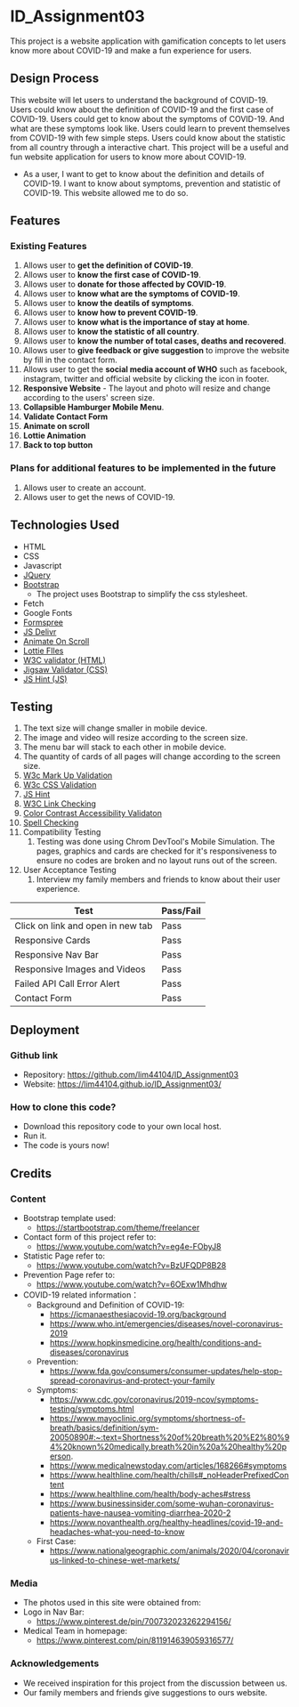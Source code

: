 # ID_Assignment03
This project is a website application with gamification concepts to let users know more about COVID-19 and make a fun experience for users.

## Design Process

This website will let users to understand the background of COVID-19. Users could know about the definition of COVID-19 and the first case of COVID-19. Users could get to know about the symptoms of COVID-19. And what are these symptoms look like. Users could learn to prevent themselves from COVID-19 with few simple steps. Users could know about the statistic from all country through a interactive chart. This project will be a useful and fun website application for users to know more about COVID-19.

* As a user, I want to get to know about the definition and details of COVID-19. I want to know about symptoms, prevention and statistic of COVID-19. This website allowed me to do so.
  
## Features
### Existing Features
1. Allows user to **get the definition of COVID-19**.
2. Allows user to  **know the first case of COVID-19**.
3. Allows user to  **donate for those affected by COVID-19**.
4. Allows user to  **know what are the symptoms of COVID-19**.
5. Allows user to  **know the deatils of symptoms**.
6. Allows user to  **know how to prevent COVID-19**.
7. Allows user to  **know what is the importance of stay at home**.
8. Allows user to  **know the statistic of all country**.
9. Allows user to  **know the number of total cases, deaths and recovered**.
10. Allows user to  **give feedback or give suggestion** to improve the website by fill in the contact form.
11. Allows user to get the **social media account of WHO** such as facebook, instagram, twitter and official website by clicking the icon in footer.
12. **Responsive Website** - The layout and photo will resize and change according to the users' screen size.
13. **Collapsible Hamburger Mobile Menu**.
14. **Validate Contact Form**
15. **Animate on scroll**
16. **Lottie Animation**
17. **Back to top button**


### Plans for additional features to be implemented in the future
1. Allows user to create an account.
2. Allows user to get the news of COVID-19.


## Technologies Used
* HTML
* CSS
* Javascript
* [JQuery](https://jquery.com/)
* [Bootstrap](https://getbootstrap.com/)
  * The project uses Bootstrap to simplify the css stylesheet.
* Fetch
* Google Fonts
* [Formspree](https://formspree.io/)
* [JS Delivr](https://www.jsdelivr.com/)
* [Animate On Scroll](https://michalsnik.github.io/aos/)
* [Lottie FIles](https://lottiefiles.com/)
* [W3C validator (HTML)](https://validator.w3.org/)
* [Jigsaw Validator (CSS)](https://jigsaw.w3.org/css-validator/)
* [JS Hint (JS)](https://jshint.com/)


## Testing
1. The text size will change smaller in mobile device.
2. The image and video will resize according to the screen size.
3. The menu bar will stack to each other in mobile device.
4. The quantity of cards of all pages will change according to the screen size.
5. [W3c Mark Up Validation](https://validator.w3.org/)
6. [W3c CSS Validation](https://jigsaw.w3.org/css-validator/)
7. [JS Hint](https://jshint.com/)
8. [W3C Link Checking](https://validator.w3.org/checklink)
9. [Color Contrast Accessibility Validaton](https://color.a11y.com/Contrast/)
10. [Spell Checking](https://typosaur.us/)
11. Compatibility Testing
    1.  Testing was done using Chrom DevTool's Mobile Simulation. The pages, graphics and cards are checked for it's responsiveness to ensure no codes are broken and no layout runs out of the screen.
12. User Acceptance Testing
    1.  Interview my family members and friends to know about their user experience.

  Test    | Pass/Fail
--------- | ---------
Click on link and open in new tab | Pass
Responsive Cards | Pass
Responsive Nav Bar | Pass
Responsive Images and Videos | Pass
Failed API Call Error Alert | Pass
Contact Form | Pass


## Deployment
### Github link
  * Repository: https://github.com/lim44104/ID_Assignment03
  * Website: https://lim44104.github.io/ID_Assignment03/
  
### How to clone this code?
  * Download this repository code to your own local host.
  * Run it.
  * The code is yours now!

  

## Credits
### Content
* Bootstrap template used: 
  * https://startbootstrap.com/theme/freelancer
* Contact form of this project refer to:
  * https://www.youtube.com/watch?v=eg4e-FObyJ8
* Statistic Page refer to:
  * https://www.youtube.com/watch?v=BzUFQDP8B28
* Prevention Page refer to:
  * https://www.youtube.com/watch?v=6OExw1Mhdhw
* COVID-19 related information：
  * Background and Definition of COVID-19:
    * https://icmanaesthesiacovid-19.org/background
    * https://www.who.int/emergencies/diseases/novel-coronavirus-2019
    * https://www.hopkinsmedicine.org/health/conditions-and-diseases/coronavirus
  * Prevention:
    * https://www.fda.gov/consumers/consumer-updates/help-stop-spread-coronavirus-and-protect-your-family
  * Symptoms:
    * https://www.cdc.gov/coronavirus/2019-ncov/symptoms-testing/symptoms.html
    * https://www.mayoclinic.org/symptoms/shortness-of-breath/basics/definition/sym-20050890#:~:text=Shortness%20of%20breath%20%E2%80%94%20known%20medically,breath%20in%20a%20healthy%20person.
    * https://www.medicalnewstoday.com/articles/168266#symptoms
    * https://www.healthline.com/health/chills#_noHeaderPrefixedContent
    * https://www.healthline.com/health/body-aches#stress
    * https://www.businessinsider.com/some-wuhan-coronavirus-patients-have-nausea-vomiting-diarrhea-2020-2
    * https://www.novanthealth.org/healthy-headlines/covid-19-and-headaches-what-you-need-to-know
  * First Case:
    * https://www.nationalgeographic.com/animals/2020/04/coronavirus-linked-to-chinese-wet-markets/


### Media
* The photos used in this site were obtained from:
 * Logo in Nav Bar: 
   * https://www.pinterest.de/pin/700732023262294156/
 * Medical Team in homepage:
   * https://www.pinterest.com/pin/811914639059316577/

### Acknowledgements
* We received inspiration for this project from the discussion between us.
* Our family members and friends give suggestions to ours website.

